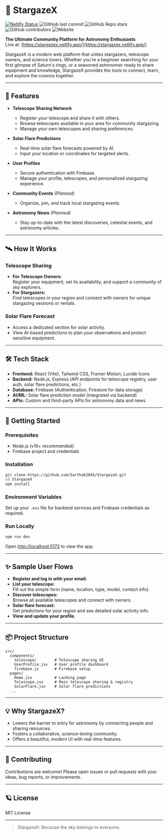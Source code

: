 # 🌌 StargazeX

[![Netlify Status](https://api.netlify.com/api/v1/badges/31da827e-e217-4ab9-a2c4-8856a23a612b/deploy-status)](https://app.netlify.com/projects/stargazex/deploys)
![GitHub last commit](https://img.shields.io/github/last-commit/Sarthak2845/StargazeX?color=brightgreen&logo=github)
![GitHub Repo stars](https://img.shields.io/github/stars/Sarthak2845/StargazeX?style=social)
![GitHub contributors](https://img.shields.io/github/contributors/Sarthak2845/StargazeX)
![Website](https://img.shields.io/website?url=https%3A%2F%2Fstargazex.netlify.app)

**The Ultimate Community Platform for Astronomy Enthusiasts**  
Live at: [https://stargazex.netlify.app/](https://stargazex.netlify.app/)

StargazeX is a modern web platform that unites stargazers, telescope owners, and science lovers. Whether you're a beginner searching for your first glimpse of Saturn's rings, or a seasoned astronomer ready to share equipment and knowledge, StargazeX provides the tools to connect, learn, and explore the cosmos together.

---

## 🚀 Features

- **Telescope Sharing Network**
  - Register your telescope and share it with others.
  - Browse telescopes available in your area for community stargazing.
  - Manage your own telescopes and sharing preferences.

- **Solar Flare Predictions**
  - Real-time solar flare forecasts powered by AI.
  - Input your location or coordinates for targeted alerts.

- **User Profiles**
  - Secure authentication with Firebase.
  - Manage your profile, telescopes, and personalized stargazing experience.

- **Community Events** *(Planned)*
  - Organize, join, and track local stargazing events.

- **Astronomy News** *(Planned)*
  - Stay up-to-date with the latest discoveries, celestial events, and astronomy articles.

---

## 🛰️ How It Works

### Telescope Sharing

- **For Telescope Owners:**  
  Register your equipment, set its availability, and support a community of sky explorers.
- **For Stargazers:**  
  Find telescopes in your region and connect with owners for unique stargazing sessions or rentals.

### Solar Flare Forecast

- Access a dedicated section for solar activity.
- View AI-based predictions to plan your observations and protect sensitive equipment.

---

## 🛠️ Tech Stack

- **Frontend:** React (Vite), Tailwind CSS, Framer Motion, Lucide Icons
- **Backend:** Node.js, Express (API endpoints for telescope registry, user auth, solar flare predictions, etc.)
- **Database:** Firebase (Authentication, Firestore for data storage)
- **AI/ML:** Solar flare prediction model (integrated via backend)
- **APIs:** Custom and third-party APIs for astronomy data and news

---

## 🎯 Getting Started

### Prerequisites

- Node.js (v16+ recommended)
- Firebase project and credentials

### Installation

```bash
git clone https://github.com/Sarthak2845/StargazeX.git
cd StargazeX
npm install
```

### Environment Variables

Set up your `.env` file for backend services and Firebase credentials as required.

### Run Locally

```bash
npm run dev
```
Open [http://localhost:5173](http://localhost:5173) to view the app.

---

## ✨ Sample User Flows

- **Register and log in with your email.**
- **List your telescope:**  
  Fill out the simple form (name, location, type, model, contact info).
- **Discover telescopes:**  
  Browse all available telescopes and connect with owners.
- **Solar flare forecast:**  
  Get predictions for your region and see detailed solar activity info.
- **View and update your profile.**

---

## 📦 Project Structure

```
src/
  components/
    telescope/        # Telescope sharing UI
    UserProfile.jsx   # User profile dashboard
    firebase.js       # Firebase setup
  pages/
    Home.jsx          # Landing page
    Telescope.jsx     # Main telescope sharing & registry
    SolarFlare.jsx    # Solar flare predictions
  ...
```

---

## 💡 Why StargazeX?

- Lowers the barrier to entry for astronomy by connecting people and sharing resources.
- Fosters a collaborative, science-loving community.
- Offers a beautiful, modern UI with real-time features.

---

## 🤝 Contributing

Contributions are welcome! Please open issues or pull requests with your ideas, bug reports, or improvements.

---

## 🪐 License

MIT License

---

> StargazeX: Because the sky belongs to everyone.
